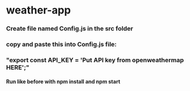 # weather-app
### Create file named Config.js in the src folder
### copy and paste this into Config.js file:
### "export const API_KEY = 'Put API key from openweathermap HERE';"
#### Run like before with npm install and npm start
